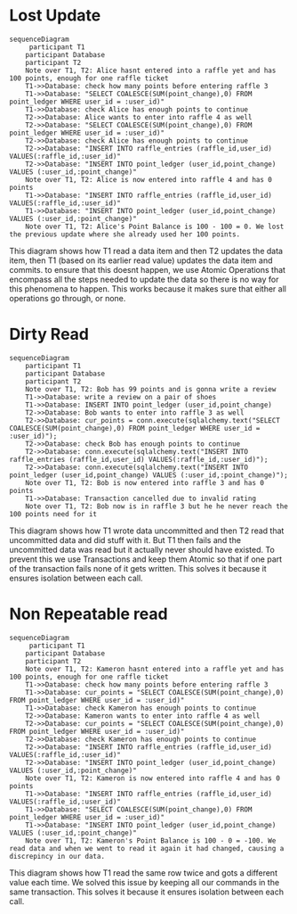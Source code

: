 # Lost Update

```mermaid
sequenceDiagram
     participant T1
    participant Database
    participant T2
    Note over T1, T2: Alice hasnt entered into a raffle yet and has 100 points, enough for one raffle ticket
    T1->>Database: check how many points before entering raffle 3
    T1->>Database: "SELECT COALESCE(SUM(point_change),0) FROM point_ledger WHERE user_id = :user_id)"
    T1->>Database: check Alice has enough points to continue
    T2->>Database: Alice wants to enter into raffle 4 as well
    T2->>Database: "SELECT COALESCE(SUM(point_change),0) FROM point_ledger WHERE user_id = :user_id)"
    T2->>Database: check Alice has enough points to continue
    T2->>Database: "INSERT INTO raffle_entries (raffle_id,user_id) VALUES(:raffle_id,:user_id)"
    T2->>Database: "INSERT INTO point_ledger (user_id,point_change) VALUES (:user_id,:point_change)"
    Note over T1, T2: Alice is now entered into raffle 4 and has 0 points
    T1->>Database: "INSERT INTO raffle_entries (raffle_id,user_id) VALUES(:raffle_id,:user_id)"
    T1->>Database: "INSERT INTO point_ledger (user_id,point_change) VALUES (:user_id,:point_change)"
    Note over T1, T2: Alice's Point Balance is 100 - 100 = 0. We lost the previous update where she already used her 100 points.
```
This diagram shows how T1 read a data item and then T2 updates the data item, then T1 (based on its earlier read value) updates the data item and commits. to ensure that this doesnt happen, we use Atomic Operations that encompass all the steps needed to update the data so there is no way for this phenomena to happen. This works because it makes sure that either all operations go through, or none.

# Dirty Read

```mermaid
sequenceDiagram
    participant T1
    participant Database
    participant T2
    Note over T1, T2: Bob has 99 points and is gonna write a review
    T1->>Database: write a review on a pair of shoes
    T1->>Database: INSERT INTO point_ledger (user_id,point_change) 
    T2->>Database: Bob wants to enter into raffle 3 as well
    T2->>Database: cur_points = conn.execute(sqlalchemy.text("SELECT COALESCE(SUM(point_change),0) FROM point_ledger WHERE user_id = :user_id)");
    T2->>Database: check Bob has enough points to continue
    T2->>Database: conn.execute(sqlalchemy.text("INSERT INTO raffle_entries (raffle_id,user_id) VALUES(:raffle_id,:user_id)");
    T2->>Database: conn.execute(sqlalchemy.text("INSERT INTO point_ledger (user_id,point_change) VALUES (:user_id,:point_change)");
    Note over T1, T2: Bob is now entered into raffle 3 and has 0 points
    T1->>Database: Transaction cancelled due to invalid rating
    Note over T1, T2: Bob now is in raffle 3 but he he never reach the 100 points need for it
```

This diagram shows how T1 wrote data uncommitted and then T2 read that uncommitted data and did stuff with it. But T1 then fails and the uncommitted data was read but it actually never should have existed. To prevent this we use Transactions and keep them Atomic so that if one part of the transaction fails none of it gets written. This solves it because it ensures isolation between each call.

# Non Repeatable read

```mermaid
sequenceDiagram
     participant T1
    participant Database
    participant T2
    Note over T1, T2: Kameron hasnt entered into a raffle yet and has 100 points, enough for one raffle ticket
    T1->>Database: check how many points before entering raffle 3
    T1->>Database: cur_points = "SELECT COALESCE(SUM(point_change),0) FROM point_ledger WHERE user_id = :user_id)"
    T1->>Database: check Kameron has enough points to continue
    T2->>Database: Kameron wants to enter into raffle 4 as well
    T2->>Database: cur_points = "SELECT COALESCE(SUM(point_change),0) FROM point_ledger WHERE user_id = :user_id)"
    T2->>Database: check Kameron has enough points to continue
    T2->>Database: "INSERT INTO raffle_entries (raffle_id,user_id) VALUES(:raffle_id,:user_id)"
    T2->>Database: "INSERT INTO point_ledger (user_id,point_change) VALUES (:user_id,:point_change)"
    Note over T1, T2: Kameron is now entered into raffle 4 and has 0 points
    T1->>Database: "INSERT INTO raffle_entries (raffle_id,user_id) VALUES(:raffle_id,:user_id)"
    T1->>Database: "SELECT COALESCE(SUM(point_change),0) FROM point_ledger WHERE user_id = :user_id)"
    T1->>Database: "INSERT INTO point_ledger (user_id,point_change) VALUES (:user_id,:point_change)"
    Note over T1, T2: Kameron's Point Balance is 100 - 0 = -100. We read data and when we went to read it again it had changed, causing a discrepincy in our data.
```

This diagram shows how T1 read the same row twice and gots a different value each time. We solved this issue by keeping all our commands in the same transaction. This solves it because it ensures isolation between each call.


